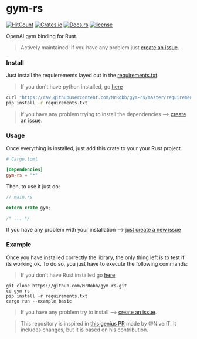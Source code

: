 # gym-rs

[![HitCount](http://hits.dwyl.io/mrrobb/gym-rs.svg)](http://hits.dwyl.io/mrrobb/gym-rs)
[![Crates.io](https://img.shields.io/crates/v/gym-rs)](https://crates.io/crates/gym-rs)
[![Docs.rs](https://docs.rs/gym-rs/badge.svg)](https://docs.rs/gym-rs/latest/gym-rs)
[![license](https://img.shields.io/badge/license-MIT-blue.svg)](https://github.com/MrRobb/gym-rs/blob/master/LICENSE)

OpenAI gym binding for Rust.

> Actively maintained! If you have any problem just [create an issue](https://github.com/MrRobb/gym-rs/issues/new).

### Install

Just install the requierements layed out in the [requirements.txt](https://github.com/MrRobb/gym-rs/blob/master/requirements.txt). 

> If you don't have python installed, go [here](https://realpython.com/installing-python/#windows)

```sh
curl "https://raw.githubusercontent.com/MrRobb/gym-rs/master/requirements.txt" > requirements.txt
pip install -r requirements.txt
```

> If you have any problem trying to install the dependencies --> [create an issue](https://github.com/MrRobb/gym-rs/issues/new).

### Usage

Once everything is installed, just add this crate to your your Rust project.

```toml
# Cargo.toml

[dependencies]
gym-rs = "*"
```

Then, to use it just do:

```rust
// main.rs

extern crate gym;

/* ... */
```

If you have any problem with your installation --> [just create a new issue](https://github.com/MrRobb/gym-rs/issues/new)

### Example

Once you have installed correctly the library, the only thing left is to test if its working ok. To do so, you just have to execute the following commands:

> If you don't have Rust installed go [here](https://www.rust-lang.org/tools/install)

```shell script
git clone https://github.com/MrRobb/gym-rs.git
cd gym-rs
pip install -r requirements.txt
cargo run --example basic
```

> If you have any problem try to install --> [create an issue](https://github.com/MrRobb/gym-rs/issues/new).

> This repository is inspired in [this genius PR](https://github.com/openai/gym-http-api/pull/56) made by @NivenT. It includes changes, but it is based on his contribution.